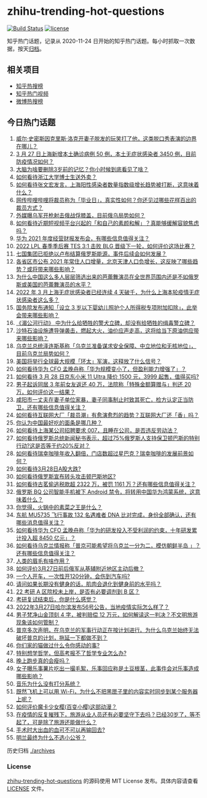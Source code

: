 # zhihu-trending-hot-questions

[![Build Status](https://github.com/justjavac/zhihu-trending-hot-questions/workflows/ci/badge.svg?branch=master)](https://github.com/justjavac/zhihu-trending-hot-questions/actions)
[![license](https://img.shields.io/github/license/justjavac/zhihu-trending-hot-questions)](https://github.com/justjavac/zhihu-trending-hot-questions/blob/master/LICENSE)

知乎热门话题，记录从 2020-11-24 日开始的知乎热门话题。每小时抓取一次数据，按天[归档](./archives)。

## 相关项目

- [知乎热搜榜](https://github.com/justjavac/zhihu-trending-top-search)
- [知乎热门视频](https://github.com/justjavac/zhihu-trending-hot-video)
- [微博热搜榜](https://github.com/justjavac/weibo-trending-hot-search)

## 今日热门话题

<!-- BEGIN -->
<!-- 最后更新时间 Tue Mar 29 2022 01:21:42 GMT+0800 (China Standard Time) -->

1. [威尔·史密斯因克里斯·洛克开妻子脱发的玩笑打了他，这类脱口秀表演的边界在哪儿？](https://www.zhihu.com/question/524563289)
1. [3 月 27 日上海新增本土确诊病例 50 例，本土无症状感染者 3450 例，目前防疫情况如何？](https://www.zhihu.com/question/524530296)
1. [大脑为啥要删除3岁前的记忆？你小时候到底看见了啥？](https://www.zhihu.com/question/518355959)
1. [如何看待浙江大学博士生送外卖？](https://www.zhihu.com/question/523946815)
1. [如何看待张文宏发言，上海阳性感染者数量指数级增长趋势被打断，这意味着什么？](https://www.zhihu.com/question/524053911)
1. [网传哔哩哔哩将裁员称为「毕业日」，真实性如何？你还见过哪些花样百出的裁员方式？](https://www.zhihu.com/question/524566040)
1. [外媒曝乌军开枪射击俄战俘膝盖，目前俄乌局势如何？](https://www.zhihu.com/question/524550798)
1. [如何看待近期短视频平台兴起的「和自己的素颜和解」？真能够缓解容貌焦虑吗？](https://www.zhihu.com/question/524026757)
1. [华为 2021 年度经营财报发布会，有哪些信息值得关注？](https://www.zhihu.com/question/524609699)
1. [2022 LPL 春季季后赛 TES 3:1 击败 BLG 晋级下一轮，如何评价这场比赛？](https://www.zhihu.com/question/524623124)
1. [七国集团已拒绝以卢布结算俄罗斯能源，事件后续会如何发展？](https://www.zhihu.com/question/524664132)
1. [各省区市公布 2021 年常住人口增量，北京天津人口负增长，这反映了哪些趋势？或将带来哪些影响？](https://www.zhihu.com/question/524538719)
1. [为什么中国这么多人层层筛选出来的芭蕾舞演员在全世界范围内还是不如俄罗斯或美国的芭蕾舞演员的水平？](https://www.zhihu.com/question/38083279)
1. [2022 年 3 月上海无症状感染者已经连续 4 天破千，为什么上海本轮疫情无症状感染者这么多？](https://www.zhihu.com/question/524360350)
1. [国务院发布通知「设立 3 岁以下婴幼儿照护个人所得税专项附加扣除」，此举会带来哪些影响？](https://www.zhihu.com/question/524625164)
1. [《湄公河行动》 中为什么给牺牲的警犬立碑，却没有给牺牲的缉毒警立碑？](https://www.zhihu.com/question/268930954)
1. [沙特石油设施遭导弹袭击，燃起大火，油价应声走高，这将给当下原油供应带来哪些影响？](https://www.zhihu.com/question/524181146)
1. [乌克兰总统泽连斯基称「乌克兰准备谋求安全保障、中立地位和无核地位」，目前乌克兰局势如何？](https://www.zhihu.com/question/524533067)
1. [美国将举行全球最大规模「环太」军演，这释放了什么信号？](https://www.zhihu.com/question/524453079)
1. [如何看待华为 CFO 孟晚舟称「华为规模变小了，但盈利能力增强了」？](https://www.zhihu.com/question/524622426)
1. [如何看待 3 月 28 日京东小米 11 Ultra 降价 1500 元，3999 起售，值得买吗?](https://www.zhihu.com/question/524527367)
1. [男子起诉同居 3 年前女友返还 40 万，法院称「特殊金额算赠与」判还 20 万，如何评价这一结果？](https://www.zhihu.com/question/524265883)
1. [咸阳市一丈夫在妻子单位家暴，妻子同事制止时致其死亡，检方认定正当防卫，还有哪些信息值得关注？](https://www.zhihu.com/question/524565457)
1. [如何看待互联网大厂「裁员潮」有愈演愈烈的趋势？互联网大厂还「香」吗？](https://www.zhihu.com/question/524590624)
1. [你认为中国最好吃的面条是哪几种？](https://www.zhihu.com/question/60452968)
1. [如何看待上海某公司招聘要求 007，且睡在公司，是否违反劳动法？](https://www.zhihu.com/question/523449881)
1. [如何看待俄罗斯总统新闻秘书表示，超过75%俄罗斯人支持保卫顿巴斯的特别行动?这是否等于约20%反对？](https://www.zhihu.com/question/523820724)
1. [如何看待瑞幸咖啡年收入翻倍，门店数超过星巴克？瑞幸咖啡的发展前景如何？](https://www.zhihu.com/question/523999423)
1. [如何看待3月28日A股大跌?](https://www.zhihu.com/question/524544418)
1. [如何看待俄罗斯宣布转头攻击顿巴斯地区?](https://www.zhihu.com/question/524231198)
1. [如何看待古茗偷逃税款超 2322 万，被罚 1161 万？还有哪些信息值得关注？](https://www.zhihu.com/question/524582971)
1. [俄罗斯 BQ 公司智能手机被下 Android 禁令，将转用中国华为鸿蒙系统，这意味着什么？](https://www.zhihu.com/question/524369457)
1. [你觉得，火锅中的素菜之王是什么？](https://www.zhihu.com/question/524565189)
1. [东航 MU5735 飞行事故 132 名遇难者 DNA 比对完成，身份全部确认，还有哪些消息值得关注？](https://www.zhihu.com/question/524624084)
1. [如何看待华为 CFO 孟晚舟称「华为的研发投入不受利润的约束，十年研发累计投入超 8450 亿元」？](https://www.zhihu.com/question/524619900)
1. [如何看待乌克兰情报称「普京可能希望将乌克兰一分为二，模仿朝鲜半岛 」？还有哪些信息值得关注？](https://www.zhihu.com/question/524556496)
1. [人类的眉毛有啥作用？](https://www.zhihu.com/question/265178614)
1. [如何评价3月27日前后俄军从基辅附近地区主动后撤？](https://www.zhihu.com/question/524614755)
1. [一个人开车，一次性开120分钟，会伤到汽车吗?](https://www.zhihu.com/question/523369152)
1. [请问如果长期没有健身的话，肌肉会退化到健身前的水平吗？](https://www.zhihu.com/question/515654034)
1. [22 考研 A 区院校未上岸，是否有必要调剂到 B 区？](https://www.zhihu.com/question/523779187)
1. [考研复试结束后，你是什么感觉？](https://www.zhihu.com/question/394332109)
1. [2022年3月27日哈尔滨发布56号公告，当地疫情实际怎么样了？](https://www.zhihu.com/question/401067747)
1. [男子梵净山金顶刻 4 字，被判赔偿 12 万元，如何解读这一判决？不文明旅游现象该如何管制？](https://www.zhihu.com/question/524250948)
1. [普京多次声明，在乌克兰的军事行动正在按计划进行。为什么乌克兰始终无法破坏普京的计划，拖延一下都做不到？](https://www.zhihu.com/question/522862135)
1. [你们家的猫做过什么令你感动的事?](https://www.zhihu.com/question/321129135)
1. [特别想学哲学，但高考报不了哲学专业怎么办?](https://www.zhihu.com/question/517557188)
1. [晚上跑步真的会瘦吗？](https://www.zhihu.com/question/389149750)
1. [女子曝乐事薯片吃出一撮毛絮，乐事回应称是土豆根茎，此事件会对乐事造成哪些影响？](https://www.zhihu.com/question/524417473)
1. [音乐为什么没有打分系统？](https://www.zhihu.com/question/523984848)
1. [既然飞机上可以用 Wi-Fi，为什么不把黑匣子里的内容实时同步到某个服务器上呢？](https://www.zhihu.com/question/523473211)
1. [如何评价魔卡少女樱(百变小樱)这部动漫？](https://www.zhihu.com/question/44520665)
1. [在疫情的反复摧残下，旅游从业人员还有必要坚守下去吗？已经30岁了，等不起了，可是除了旅游还能做什么？](https://www.zhihu.com/question/521137094)
1. [手术时大出血的血可不可以再输回去?](https://www.zhihu.com/question/523762495)
1. [明兰最终为什么不选小公爷？](https://www.zhihu.com/question/309598791)

<!-- END -->

历史归档 [./archives](./archives)

### License

[zhihu-trending-hot-questions](https://github.com/justjavac/zhihu-trending-hot-questions)
的源码使用 MIT License 发布。具体内容请查看 [LICENSE](./LICENSE) 文件。
